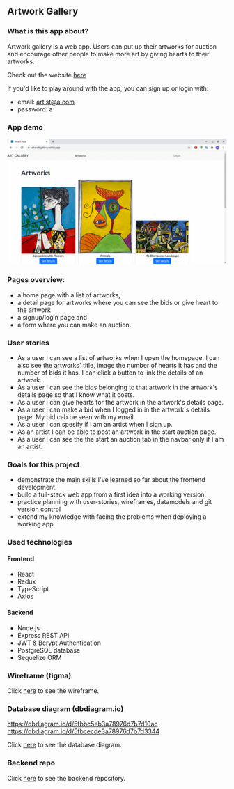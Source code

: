 ## Artwork Gallery

### What is this app about?

Artwork gallery is a web app. Users can put up their artworks for auction and encourage other people to make more art by giving hearts to their artworks.

Check out the website [here](https://artwork-gallery.netlify.app/)

If you'd like to play around with the app, you can sign up or login with:

- email: artist@a.com
- password: a

### App demo

![App demo](https://github.com/nagehancapa/gallery-frontend-tsx/blob/master/ReadMeFiles/art-gallery.gif)

### Pages overview:

- a home page with a list of artworks,
- a detail page for artworks where you can see the bids or give heart to the artwork
- a signup/login page and
- a form where you can make an auction.

### User stories

- As a user I can see a list of artworks when I open the homepage. I can also see the artworks' title, image the number of hearts it has and the number of bids it has. I can click a button to link the details of an artwork.
- As a user I can see the bids belonging to that artwork in the artwork's details page so that I know what it costs.
- As a user I can give hearts for the artwork in the artwork's details page.
- As a user I can make a bid when I logged in in the artwork's details page. My bid cab be seen with my email.
- As a user I can spesify if I am an artist when I sign up.
- As an artist I can be able to post an artwork in the start auction page.
- As a user I can see the the start an auction tab in the navbar only if I am an artist.

### Goals for this project

- demonstrate the main skills I've learned so far about the frontend development.
- build a full-stack web app from a first idea into a working version.
- practice planning with user-stories, wireframes, datamodels and git version control
- extend my knowledge with facing the problems when deploying a working app.

### Used technologies

#### Frontend

- React
- Redux
- TypeScript
- Axios

#### Backend

- Node.js
- Express REST API
- JWT & Bcrypt Authentication
- PostgreSQL database
- Sequelize ORM

### Wireframe (figma)

Click [here](https://github.com/nagehancapa/gallery-frontend-tsx/blob/master/ReadMeFiles/art-gallery-wireframe.png) to see the wireframe.

### Database diagram (dbdiagram.io)

https://dbdiagram.io/d/5fbbc5eb3a78976d7b7d10ac
https://dbdiagram.io/d/5fbcecde3a78976d7b7d3344

Click [here](---) to see the database diagram.

### Backend repo

Click [here](https://github.com/nagehancapa/gallery-server) to see the backend repository.
